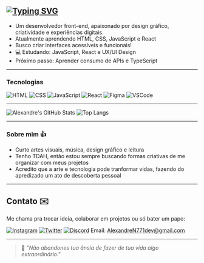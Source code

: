 <a href="https://git.io/typing-svg"><img src="https://readme-typing-svg.demolab.com?font=VT323&size=35&duration=4500&pause=1000&color=3FD1DB&width=435&lines=OI%2C+EU+SOU+O+ALEXANDRE...;E+ESSE+%C3%89+O+MEU+GITHUB+%3A-)" alt="Typing SVG" /></a>
---
- Um desenvolvedor front-end, apaixonado por design gráfico, criatividade e experiências digitais.  
- Atualmente aprendendo HTML, CSS, JavaScript e React 
- Busco criar interfaces acessíveis e funcionais!
- 💻 Estudando: JavaScript, React e UX/UI Design  
- Próximo passo: Aprender consumo de APIs e TypeScript
---
### Tecnologias
![HTML](https://img.shields.io/badge/-HTML5-E34F26?style=flat&logo=html5&logoColor=fff)
![CSS](https://img.shields.io/badge/-CSS3-1572B6?style=flat&logo=css3)
![JavaScript](https://img.shields.io/badge/-JavaScript-F7DF1E?style=flat&logo=javascript&logoColor=000)
![React](https://img.shields.io/badge/-React-61DAFB?style=flat&logo=react&logoColor=000)
![Figma](https://img.shields.io/badge/Figma-F24E1E?style=flat&logo=figma&logoColor=white)
![VSCode](https://img.shields.io/badge/VS%20Code-007ACC?style=flat&logo=visual-studio-code&logoColor=white)

---
![Alexandre's GitHub Stats](https://github-readme-stats.vercel.app/api?username=AlexandreN771&show_icons=true&theme=tokyonight) ![Top Langs](https://github-readme-stats.vercel.app/api/top-langs/?username=AlexandreN771&layout=compact&theme=tokyonight)

---
### Sobre mim 👍
- Curto artes visuais, música, design gráfico e leitura
- Tenho TDAH, então estou sempre buscando formas criativas de me organizar com meus projetos
- Acredito que a arte e tecnologia pode tranformar vidas, fazendo do apredizado um ato de descoberta pessoal

---
## Contato ✉️ 
Me chama pra trocar ideia, colaborar em
projetos ou só bater um papo:

[![Instagram](https://img.shields.io/badge/Instagram-%23E4405F.svg?logo=instagram&logoColor=white)](https://www.instagram.com/a_blacck)
[![Twitter](https://img.shields.io/badge/Twitter-1DA1F2.svg?logo=twitter&logoColor=white)](https://twitter.com/AlexandreNdev)
[![Discord](https://img.shields.io/badge/Discord-5865F2.svg?logo=discord&logoColor=white)](https://discord.gg/alexandren771)
Email: AlexandreN771dev@gmail.com

---
> 📌 *"Não abandones tua ânsia de fazer de tua vida algo extraordinário."*





<!--
**AlexandreN771/AlexandreN771** is a ✨ _special_ ✨ repository because its `README.md` (this file) appears on your GitHub profile.

Here are some ideas to get you started:

- 🔭 I’m currently working on ...
- 🌱 I’m currently learning ...
- 👯 I’m looking to collaborate on ...
- 🤔 I’m looking for help with ...
- 💬 Ask me about ...
- 📫 How to reach me: ...
- 😄 Pronouns: ...
- ⚡ Fun fact: ...
-->
